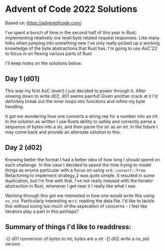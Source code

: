 # Advent of Code 2022 Solutions

Based on: https://adventofcode.com/

I've spent a bunch of time in the second half of this year in Rust; implementing relatively low
level byte related request responses. Like many folks when jumping into something new I've only
really picked up a working knowledge of the byte abstractions that Rust has. I'm going to use AoC'22
to focus in on flexing various parts of Rust.

I'll keep notes on the solutions below.

## Day 1 (d01)

This was my first AoC (ever!) I just decided to power through it. After slowing down to write d02,
d01 seems painful! Given another crack at it I'd definitely break out the inner loops into functions
and refine my byte handling.

It got me wondering how one converts a string rep for a number into an int. In the solution as 
written I use Rusts ability to safely and correctly parse a sequence of bytes into a str, and then
parse the str as an int. In the future I may come back and provide an alternate solution to this.

## Day 2 (d02)

Knowing better the format I had a better idea of how long I should spend on each challenge. In this
case I decided to spend the time trying to model things as enums particular with a focus on using
`std::convert::From`. Refactoring to implement strategy_2 was quite simple. It resulted in some
duplication, but I'm fine with that. I've not really messed with the Iterator abstraction in Rust, 
whenever I get near it I really like what I see.

Working through this got me interested in how one would write this using `no_std`. Particularly
interesting w.r.t. reading the data file. I'd like to tackle this without losing too much of the
seperation of concerns - I feel like iterators play a part in this perhaps?

## Summary of things I'd like to readdress:

 -[] d01 conversion of bytes to int; bytes are a str
 -[] d02 write a no_std version